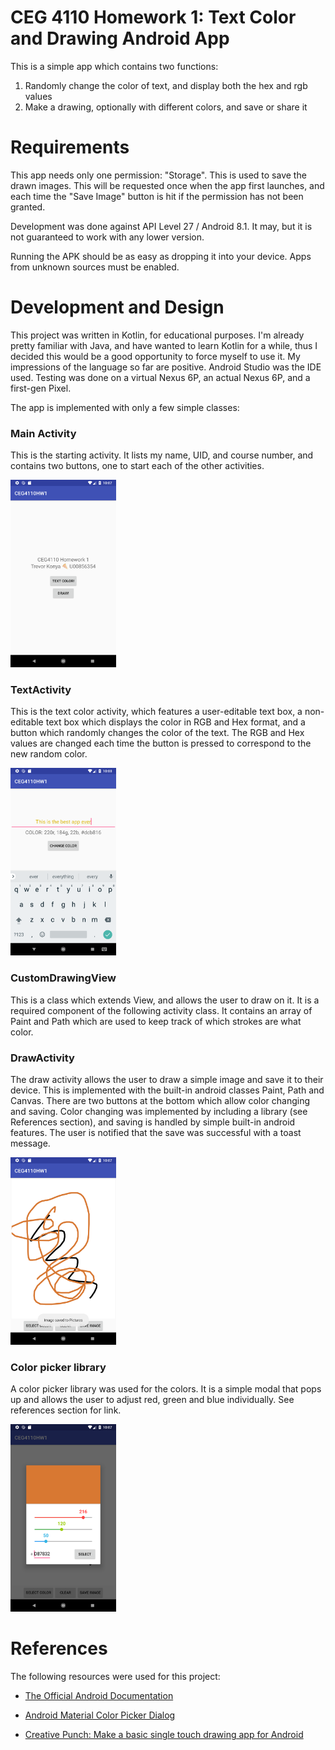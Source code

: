 # CEG 4110 Homework 1: Text Color and Drawing Android App

This is a simple app which contains two functions:
1. Randomly change the color of text, and display both the hex and rgb values
2. Make a drawing, optionally with different colors, and save or share it

# Requirements

This app needs only one permission: "Storage". This is used to save the drawn images. This will be requested once when the app first launches, and each time the "Save Image" button is hit if the permission has not been granted. 

Development was done against API Level 27 / Android 8.1. It may, but it is not guaranteed to work with any lower version.

Running the APK should be as easy as dropping it into your device. Apps from unknown sources must be enabled.

# Development and Design

This project was written in Kotlin, for educational purposes. I'm already pretty familiar with Java, and have wanted to learn Kotlin for a while, thus I decided this would be a good opportunity to force myself to use it. My impressions of the language so far are positive. Android Studio was the IDE used. Testing was done on a virtual Nexus 6P, an actual Nexus 6P, and a first-gen Pixel. 

The app is implemented with only a few simple classes:

### Main Activity

This is the starting activity. It lists my name, UID, and course number, and contains two buttons, one to start each of the other activities.

<img src="img/Screenshot_1537308450.png" height="300">

### TextActivity

This is the text color activity, which features a user-editable text box, a non-editable text box which displays the color in RGB and Hex format, and a button which randomly changes the color of the text. The RGB and Hex values are changed each time the button is pressed to correspond to the new random color.

<img src="img/Screenshot_1537308505.png" height="300">

### CustomDrawingView

This is a class which extends View, and allows the user to draw on it. It is a required component of the following activity class. It contains an array of Paint and Path which are used to keep track of which strokes are what color.

### DrawActivity

The draw activity allows the user to draw a simple image and save it to their device. This is implemented with the built-in android classes Paint, Path and Canvas. There are two buttons at the bottom which allow color changing and saving. Color changing was implemented by including a library (see References section), and saving is handled by simple built-in android features. The user is notified that the save was successful with a toast message.

<img src="img/Screenshot_1537308477.png" height="300">

### Color picker library

A color picker library was used for the colors. It is a simple modal that pops up and allows the user to adjust red, green and blue individually. See references section for link.

<img src="img/Screenshot_1537308468.png" height="300">

# References

The following resources were used for this project:

+ [The Official Android Documentation](https://developer.android.com/docs/)

+ [Android Material Color Picker Dialog](https://github.com/Pes8/android-material-color-picker-dialog)

+ [Creative Punch: Make a basic single touch drawing app for Android](http://creative-punch.net/2014/03/make-basic-single-touch-drawing-app-android/)